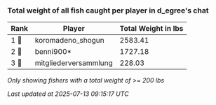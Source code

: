 ### Total weight of all fish caught per player in d_egree's chat
| Rank | Player | Total Weight in lbs |
|------|--------|---------|
| 1 🥇  | koromadeno_shogun | 2583.41 |
| 2 🥈  | benni900* | 1727.18 |
| 3 🥉  | mitgliederversammlung | 228.03 |

_Only showing fishers with a total weight of >= 200 lbs_

_Last updated at 2025-07-13 09:15:17 UTC_
